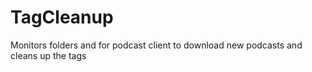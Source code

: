 TagCleanup
==========

Monitors folders and for podcast client to download new podcasts and cleans up the tags